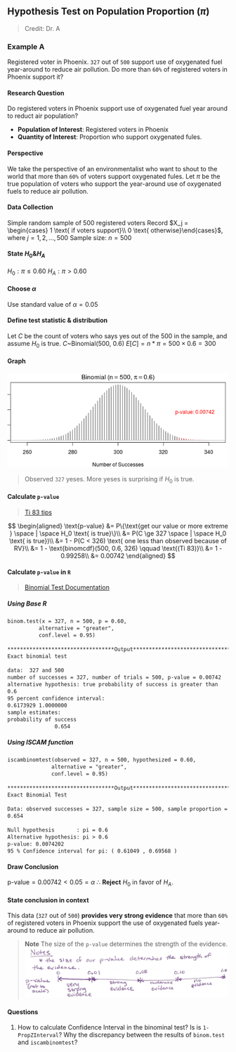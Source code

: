 ## Hypothesis Test on Population Proportion ($\pi$)

> Credit: Dr. A

### Example A
Registered voter in Phoenix. `327` out of `500` support use of oxygenated fuel year-around to reduce air pollution. Do more than `60%` of registered voters in Phoenix support it?

#### Research Question
Do registered voters in Phoenix support use of oxygenated fuel year around to reduct air population?
  + **Population of Interest**: Registered voters in Phoenix
  + **Quantity of Interest**: Proportion who support oxygenated fules.

#### Perspective
We take the perspective of an environmentalist who want to shout to the world that more than `60%` of voters support oxygenated fules.
Let $\pi$ be the true population of voters who support the year-around use of oxygenated fuels to reduce air pollution.

#### Data Collection
Simple random sample of 500 registered voters
Record $X_j = \begin{cases} 1 \text{ if voters support}\\ 0 \text{ otherwise}\end{cases}$, where $j=1, 2, \dots, 500$
Sample size: $n=500$

#### State $H_0 \& H_A$
$H_0: \pi \le 0.60$
$H_A: \pi \gt 0.60$

#### Choose $\alpha$
Use standard value of $\alpha = 0.05$

#### Define test statistic & distribution
Let $C$ be the count of voters who says yes out of the 500 in the sample, and  assume $H_0$ is true.
$C \text{\textasciitilde} \text{Binomial(500, 0.6)}$
$E[C] = n * \pi = 500 \times 0.6 = 300$

#### Graph
![HT on population proportion](/assets/binomtest_right_tail.png)
> Observed `327` yeses. More yeses is surprising if $H_0$ is true.

#### Calculate `p-value`
> [Ti 83 tips](//todo)

$$
\begin{aligned}
\text{p-value} &= P\{\text{get our value or more extreme } \space | \space H_0 \text{ is true}\}\\
&= P(C \ge 327 \space | \space H_0 \text{ is true})\\
&= 1 - P(C < 326) \text{ one less than observed because of RV}\\
&= 1 - \text{binomcdf}(500, 0.6, 326) \qquad \text{(Ti 83)}\\
&= 1 - 0.99258\\
&= 0.00742
\end{aligned}
$$

#### Calculate `p-value` in `R`
> [Binomial Test Documentation](https://www.rdocumentation.org/packages/stats/versions/3.6.1/topics/binom.test)

##### Using Base R
```
binom.test(x = 327, n = 500, p = 0.60,
          alternative = "greater",
          conf.level = 0.95)

**********************************Output***************************************
Exact binomial test

data:  327 and 500
number of successes = 327, number of trials = 500, p-value = 0.00742
alternative hypothesis: true probability of success is greater than 0.6
95 percent confidence interval:
0.6173929 1.0000000
sample estimates:
probability of success
               0.654
```

##### Using ISCAM function
```
iscambinomtest(observed = 327, n = 500, hypothesized = 0.60,
              alternative = "greater",
              conf.level = 0.95)

**********************************Output***************************************
Exact Binomial Test

Data: observed successes = 327, sample size = 500, sample proportion = 0.654

Null hypothesis       : pi = 0.6
Alternative hypothesis: pi > 0.6
p-value: 0.0074202
95 % Confidence interval for pi: ( 0.61049 , 0.69568 )
```

#### Draw Conclusion
$\text{p-value} = 0.00742 < 0.05 = \alpha$
$\therefore$ **Reject** $H_0$ in favor of $H_A$.

#### State conclusion in context
This data (`327` out of `500`) **provides very strong evidence** that more than `60%` of registered voters in Phoenix support the use of oxygenated fuels year-around to reduce air pollution.

> **Note**
The size of the `p-value` determines the strength of the evidence.
![p-value](/assets/p_value_interpretation.png)

#### Questions
1. How to calculate Confidence Interval in the binominal test? Is is `1-PropZInterval`? Why the discrepancy between the results of `binom.test` and `iscambinomtest`?